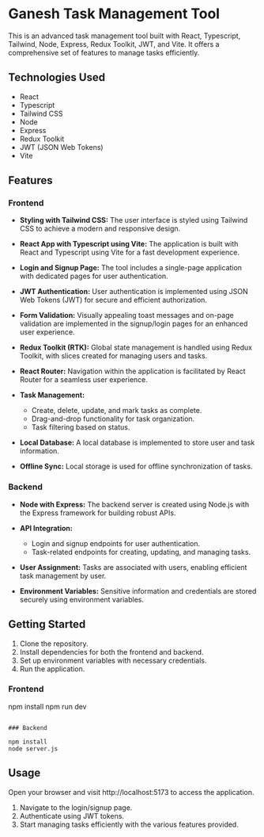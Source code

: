 # Ganesh Task Management Tool

This is an advanced task management tool built with React, Typescript, Tailwind, Node, Express, Redux Toolkit, JWT, and Vite. It offers a comprehensive set of features to manage tasks efficiently.

## Technologies Used
- React
- Typescript
- Tailwind CSS
- Node
- Express
- Redux Toolkit
- JWT (JSON Web Tokens)
- Vite

## Features

### Frontend
- **Styling with Tailwind CSS:** The user interface is styled using Tailwind CSS to achieve a modern and responsive design.

- **React App with Typescript using Vite:** The application is built with React and Typescript using Vite for a fast development experience.

- **Login and Signup Page:** The tool includes a single-page application with dedicated pages for user authentication.

- **JWT Authentication:** User authentication is implemented using JSON Web Tokens (JWT) for secure and efficient authorization.

- **Form Validation:** Visually appealing toast messages and on-page validation are implemented in the signup/login pages for an enhanced user experience.

- **Redux Toolkit (RTK):** Global state management is handled using Redux Toolkit, with slices created for managing users and tasks.

- **React Router:** Navigation within the application is facilitated by React Router for a seamless user experience.

- **Task Management:**
  - Create, delete, update, and mark tasks as complete.
  - Drag-and-drop functionality for task organization.
  - Task filtering based on status.

- **Local Database:** A local database is implemented to store user and task information.

- **Offline Sync:** Local storage is used for offline synchronization of tasks.

### Backend
- **Node with Express:** The backend server is created using Node.js with the Express framework for building robust APIs.

- **API Integration:**
  - Login and signup endpoints for user authentication.
  - Task-related endpoints for creating, updating, and managing tasks.

- **User Assignment:** Tasks are associated with users, enabling efficient task management by user.

- **Environment Variables:** Sensitive information and credentials are stored securely using environment variables.

## Getting Started

1. Clone the repository.
2. Install dependencies for both the frontend and backend.
3. Set up environment variables with necessary credentials.
4. Run the application.

 
 
### Frontend
   
  
   npm install
   npm run dev
   ```
   
### Backend
   
   npm install
   node server.js
   ```

## Usage
Open your browser and visit http://localhost:5173 to access the application.

1. Navigate to the login/signup page.
2. Authenticate using JWT tokens.
3. Start managing tasks efficiently with the various features provided.





